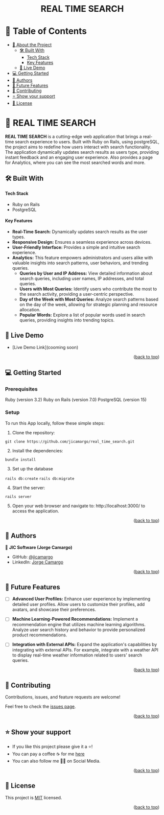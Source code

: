 <br>
<div align='center'>
	<h1>REAL TIME SEARCH</h1>
  </div>
<a name="readme-top"></a>

# 📗 Table of Contents
- [📖 About the Project](#about-project)
  - [🛠 Built With](#built-with)
    - [Tech Stack](#tech-stack)
    - [Key Features](#key-features)
  - [🚀 Live Demo](#live-demo)
- [💻 Getting Started](#getting-started)
- [👥 Authors](#authors)
- [🔭 Future Features](#future-features)
- [🤝 Contributing](#contributing)
- [⭐️ Show your support](#support)
- [📝 License](#license)


# 📖 REAL TIME SEARCH <a name="about-project"></a>

**REAL TIME SEARCH** is a cutting-edge web application that brings a real-time search experience to users. Built with Ruby on Rails, using postgreSQL, the project aims to redefine how users interact with search functionality. The application dynamically updates search results as users type, providing instant feedback and an engaging user experience.
Also provides a page for Analytics, where you can see the most searched words and more.

## 🛠 Built With <a name="built-with"></a>

#### Tech Stack <a name="tech-stack"></a>

- Ruby on Rails
- PostgreSQL

#### Key Features <a name="key-features"></a>

- **Real-Time Search:** Dynamically updates search results as the user types.
- **Responsive Design:** Ensures a seamless experience across devices.
- **User-Friendly Interface:** Provides a simple and intuitive search experience.
- **Analytics:** This feature empowers administrators and users alike with valuable insights into search patterns, user behaviors, and trending queries.
  - **Queries by User and IP Address:** View detailed information about search queries, including user names, IP addresses, and total queries.
  - **Users with Most Queries:** Identify users who contribute the most to the search activity, providing a user-centric perspective.
  - **Day of the Week with Most Queries:** Analyze search patterns based on the day of the week, allowing for strategic planning and resource allocation.
  - **Popular Words:** Explore a list of popular words used in search queries, providing insights into trending topics.

<!-- LIVE DEMO  -->

## 🚀 Live Demo <a name="live-demo"></a>

- [Live Demo Link](cooming soon)

<p align="right">(<a href="#readme-top">back to top</a>)</p>


<!-- GETTING STARTED -->

## 💻 Getting Started <a name="getting-started"></a>

### Prerequisites

Ruby (version 3.2)
Ruby on Rails (version 7.0)
PostgreSQL (version 15)

### Setup

To run this App locally, follow these simple steps:

1. Clone the repository:

`git clone https://github.com/jicamargo/real_time_search.git`

2. Install the dependencies:

`bundle install`

3. Set up the database

`rails db:create`
`rails db:migrate`

4. Start the server:

`rails server`

5. Open your web browser and navigate to: http://localhost:3000/ to access the application. 

<p align="right">(<a href="#readme-top">back to top</a>)</p>

<!-- AUTHORS -->

## 👥 Authors <a name="authors"></a>

👤 **JIC Software (Jorge Camargo)**
- GitHub: [@jicamargo](https://github.com/jicamargo)
- LinkedIn: [Jorge Camargo](https://www.linkedin.com/in/jorgecamargog/?locale=en_US)


<p align="right">(<a href="#readme-top">back to top</a>)</p>


<!-- FUTURE FEATURES -->
## 🔭 Future Features <a name="future-features"></a>

- [ ] **Advanced User Profiles:** Enhance user experience by implementing detailed user profiles. Allow users to customize their profiles, add avatars, and showcase their preferences. 

- [ ] **Machine Learning-Powered Recommendations:** Implement a recommendation engine that utilizes machine learning algorithms. Analyze user search history and behavior to provide personalized product recommendations.

- [ ] **Integration with External APIs:** Expand the application's capabilities by integrating with external APIs. For example, integrate with a weather API to display real-time weather information related to users' search queries.

<p align="right">(<a href="#readme-top">back to top</a>)</p>

<!-- CONTRIBUTING -->

## 🤝 Contributing <a name="contributing"></a>

Contributions, issues, and feature requests are welcome!

Feel free to check the [issues page](https://github.com/jicamargo/real_time_search/issues).

<p align="right">(<a href="#readme-top">back to top</a>)</p>

<!-- SUPPORT -->

## ⭐️ Show your support <a name="support"></a>

- If you like this project please give it a ⭐️!
- You can pay a coffee ☕ for me [here](https://bmc.link/jicamargo)
- You can also follow me 👍🏽 on Social Media.

<p align="right">(<a href="#readme-top">back to top</a>)</p>

<!-- LICENSE -->

## 📝 License <a name="license"></a>

This project is [MIT](./LICENSE) licensed.

<p align="right">(<a href="#readme-top">back to top</a>)</p>
